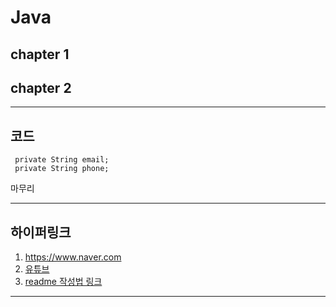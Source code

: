 # Java
## chapter 1
## chapter 2


-----------------

## 코드

     private String email;
     private String phone;
     
마무리

----------

## 하이퍼링크

1. <https://www.naver.com>
2. [유튜브](https://www.youtube.com/)
3. [readme 작성법 링크](https://backendcode.tistory.com/165)

-----------
